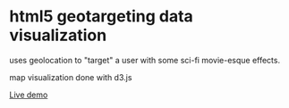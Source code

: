 html5 geotargeting data visualization 
======

uses geolocation to "target" a user with some sci-fi movie-esque effects. 

map visualization done with d3.js


[Live demo](http://markmarkoh.com/tracker/)

